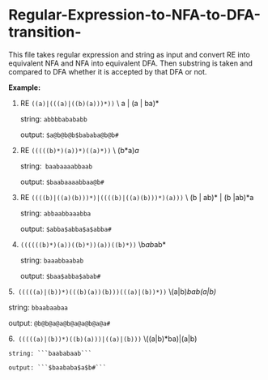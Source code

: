# Regular-Expression-to-NFA-to-DFA-transition-
This file takes regular expression and string as input and convert RE into equivalent NFA and NFA into equivalent DFA. Then substring is taken and compared to DFA whether it is accepted by that DFA or not.

**Example:**
1. RE ```((a)|(((a)|((b)(a)))*))```  \\ a | (a | ba)*

   string: ```abbbbabababb```

   output: ```$a@b@b@b$bababa@b@b#```

   

   

2. RE ```(((((b)*)(a))*)((a)*))```  \\ (b*a)*a*

   string:``` baabaaaabbaab```

   output: ```$baabaaaabbaa@b#```    

   

3. RE ```((((b)|((a)(b)))*)|((((b)|((a)(b)))*)(a)))```  \\ (b | ab)* | (b |ab)*a

   string: ```abbaabbaaabba```

   output: ```$abba$abba$a$abba#```

   

4.  ```((((((b)*)(a))((b)*))(a))((b)*))```        \\b*ab*ab*

    string: ```baaabbaabab```

    output: ```$baa$abba$abab#```





5.``` (((((a)|(b))*)(((b)(a))(b)))(((a)|(b))*))```         \\(a|b)*bab(a|b)*

   string: ```bbaabaabaa```

   output: ```@b@b@a@a@b@a@a@b@a@a#```





6.``` (((((a)|(b))*)((b)(a)))|((a)|(b)))```         \\((a|b)*ba)|(a|b)

    string: ```baababaab```

    output: ```$baababa$a$b#```
